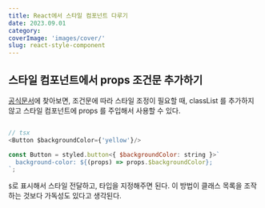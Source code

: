 ```yaml
---
title: React에서 스타일 컴포넌트 다루기 
date: 2023.09.01
category: 
coverImage: 'images/cover/'
slug: react-style-component
---
```



## 스타일 컴포넌트에서 props 조건문 추가하기 


[공식문서](https://styled-components.com/docs/api)에 찾아보면, 조건문에 따라 스타일 조정이 필요할 때, classList 를 추가하지 않고 스타일 컴포넌트에 props 를 주입해서 사용할 수 있다. 

```js

// tsx
<Button $backgroundColor={'yellow'}/>

const Button = styled.button<{ $backgroundColor: string }>`
  background-color: ${(props) => props.$backgroundColor};
`;
```

`$`로 표시해서 스타일 전달하고, 타입을 지정해주면 된다. 이 방법이 클래스 목록을 조작하는 것보다 가독성도 있다고 생각된다.
